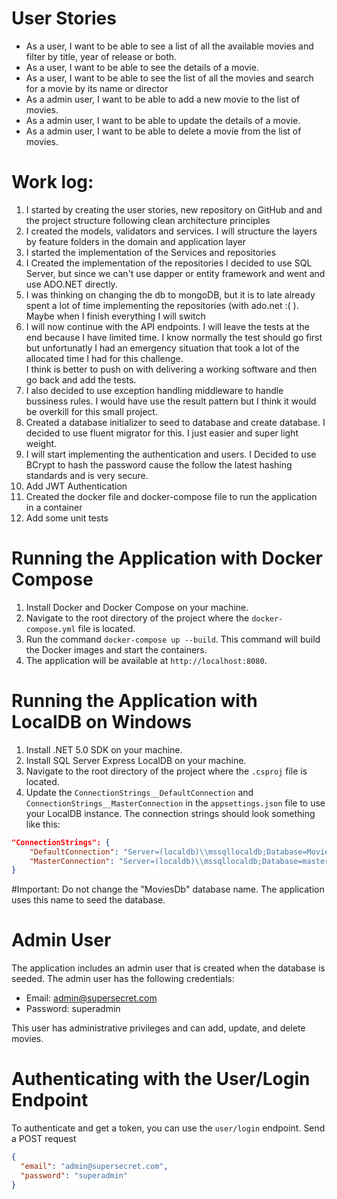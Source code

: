 # User Stories

- As a user, I want to be able to see a list of all the available movies and filter by title, year of release or both.
- As a user, I want to be able to see the details of a movie.
- As a user, I want to be able to see the list of all the  movies and search for a movie by its name or director
- As a admin user, I want to be able to add a new movie to the list of movies.
- As a admin user, I want to be able to update the details of a movie.
- As a admin user, I want to be able to delete a movie from the list of movies.

# Work log:
1. I started by creating the user stories, new repository on GitHub and and the project structure following clean architecture principles 			
2. I created the models, validators and services.  I will structure the layers by feature folders in the domain and application layer 
3. I started the implementation of the Services and repositories
4. I Created the implementation of the repositories I decided to use SQL Server, but since we can't use dapper or entity framework and went and use ADO.NET directly.
5. I was thinking on changing the db to mongoDB, but it is to late already spent a lot of time implementing the repositories (with ado.net :( ). Maybe when I finish everything I will switch
6. I will now continue with the API endpoints. I will leave the tests at the end because I have limited time. I know normally the test  should go first but unfortunatly I had an emergency situation that took a lot of the allocated time I had for this challenge.		
I think is better to push on with delivering a working software and then go back and add the tests.
1. I also decided to use exception handling middleware to handle bussiness rules. I would have use the result pattern but I think it would be overkill for this small project.
1. Created a database initializer to seed to database and create database. I decided to use fluent migrator for this. I just easier and super light weight.
1. I will start implementing the authentication and users. I Decided to use BCrypt to hash the password cause the follow the latest hashing standards and is very secure.
1. Add JWT Authentication
1. Created the docker file and docker-compose file to run the application in a container
1. Add some unit tests

# Running the Application with Docker Compose

1. Install Docker and Docker Compose on your machine.
2. Navigate to the root directory of the project where the `docker-compose.yml` file is located.
3. Run the command `docker-compose up --build`. This command will build the Docker images and start the containers.
4. The application will be available at `http://localhost:8080`.

# Running the Application with LocalDB on Windows

1. Install .NET 5.0 SDK on your machine.
2. Install SQL Server Express LocalDB on your machine.
3. Navigate to the root directory of the project where the `.csproj` file is located.
4. Update the `ConnectionStrings__DefaultConnection` 
and `ConnectionStrings__MasterConnection` in the `appsettings.json` 
file to use your LocalDB instance. 
The connection strings should look something like this:
```Json
"ConnectionStrings": {
    "DefaultConnection": "Server=(localdb)\\mssqllocaldb;Database=MoviesDb;Trusted_Connection=True;MultipleActiveResultSets=true",
    "MasterConnection": "Server=(localdb)\\mssqllocaldb;Database=master;Trusted_Connection=True;MultipleActiveResultSets=true"
}
```

#Important: Do not change the "MoviesDb" database name. The application uses this name to seed the database.


# Admin User

The application includes an admin user that is created when the database is seeded. The admin user has the following credentials:

- Email: admin@supersecret.com
- Password: superadmin

This user has administrative privileges and can add, update, and delete movies.

# Authenticating with the User/Login Endpoint

To authenticate and get a token, you can use the `user/login` endpoint.
Send a POST request
```Json
{
  "email": "admin@supersecret.com",
  "password": "superadmin"
}
```